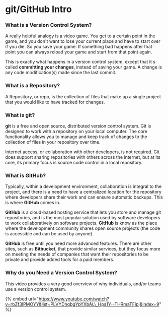 # git/GitHub Intro

### What is a Version Control System?

A really helpful analogy is a video game. You get to a certain point in the game, and you don't want to lose your current place and have to start over if you die. So you save your game. If something bad happens after that point you can always reload your game and start from that point again. 

This is exactly what happens in a version control system, except that it s called **committing your changes**, instead of saving your game. A change is any code modification\(s\) made since the last commit.

### What is a Repository?

A Repository, or repo, is the collection of files that make up a single project that you would like to have tracked for changes.

### What is git?

**git** is a free and open source, distributed version control system. Git is designed to work with a repository on your local computer. The core functionality allows you to manage and keep track of changes to the collection of files in your repository over time. 

Internet access, or collaboration with other developers, is not required. Git does support sharing repositories with others across the internet, but at its core, its primary focus is source code control in a local repository.

### What is GitHub?

Typically, within a development environment, collaboration is integral to the project, and there is a need to have a centralized location for the repository where developers share their work and can ensure automatic backups. This is where **GitHub** comes in.

**GitHub** is a cloud-based hosting service that lets you store and manage git repositories, and is the most popular solution used by software developers to work collaboratively on software projects.  **GitHub** is know as the place where the development community shares open source projects \(the code is accessible and can be used by anyone\). 

**GitHub** is free until you need more advanced features. There are other sites, such as **Bitbucket**, that provide similar services, but they focus more on meeting the needs of companies that want their repositories to be private and provide added tools for a paid members.

### Why do you Need a Version Control System?

This video provides a very good overview of why individuals, and/or teams use a version control system.

{% embed url="https://www.youtube.com/watch?v=rbZf3lPMOYY&list=PLVYDhqbgYpYXbAL\_Hps1Y--THRmaTFipj&index=9" %}

